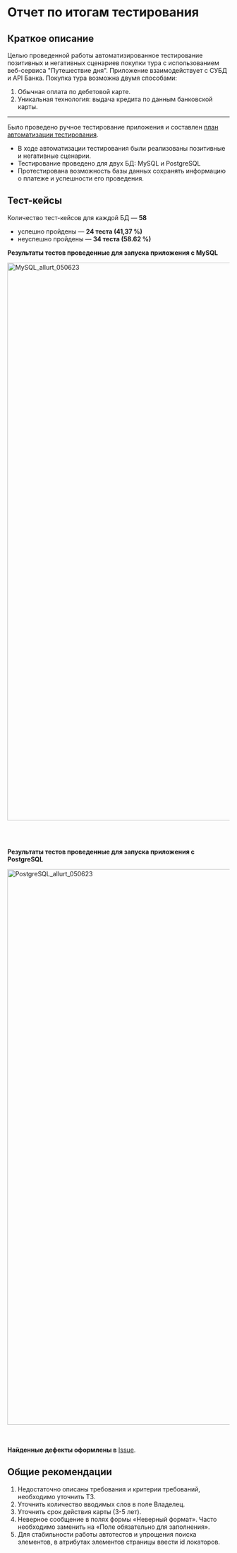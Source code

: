# Отчет по итогам тестирования

## Краткое описание

Целью проведенной работы автоматизированное тестирование позитивных и негативных сценариев покупки тура с использованием веб-сервиса "Путешествие дня".
Приложение взаимодействует с СУБД и API Банка.
Покупка тура возможна двумя способами:
1. Обычная оплата по дебетовой карте.
2. Уникальная технология: выдача кредита по данным банковской карты.
--------------
Было проведено ручное тестирование приложения и составлен [план автоматизации тестирования](https://github.com/VikaMin/Diplomaqa/blob/main/docs/Plan.md). 


* В ходе автоматизации тестирования были реализованы позитивные и негативные сценарии. 
* Тестирование проведено для двух БД: MySQL и PostgreSQL
* Протестирована возможность базы данных сохранять информацию о платеже и успешности его проведения.

## Тест-кейсы
Количество тест-кейсов для каждой БД — **58**
- успешно пройдены — **24 теста (41,37 %)**
- неуспешно пройдены — **34 теста (58.62 %)**

**Результаты тестов проведенные для запуска приложения с MySQL**

<img width="1261" alt="MySQL_allurt_050623" src="https://github.com/VikaMin/Diplomaqa/assets/36961768/6ddd44ab-9654-4d38-81bf-1c76dcd93cf6">


<br></br>

**Результаты тестов проведенные для запуска приложения с PostgreSQL**


<img width="1256" alt="PostgreSQL_allurt_050623" src="https://github.com/VikaMin/Diplomaqa/assets/36961768/5322de63-8374-4f79-8fcf-b4516081436d">

<br></br>
**Найденные дефекты оформлены в** [Issue](https://github.com/VikaMin/Diplomaqa/issues).

## Общие рекомендации
1. Недостаточно описаны требования и критерии требований, необходимо уточнить ТЗ. 
2. Уточнить количество вводимых слов в поле Владелец. 
3. Уточнить срок действия карты (3-5 лет). 
2. Неверное сообщение в полях формы «Неверный формат». Часто необходимо заменить на «Поле обязательно для заполнения».
3. Для стабильности работы автотестов и упрощения поиска элементов, в атрибутах элементов страницы ввести id локаторов.

